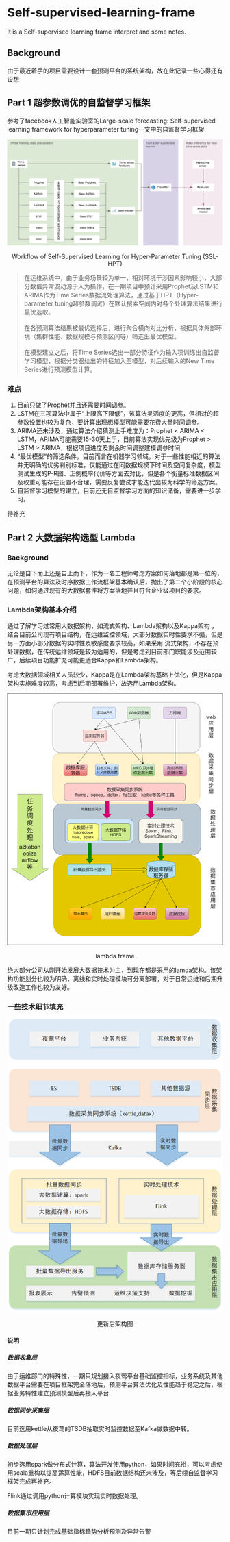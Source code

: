 # Self-supervised-learning-frame
It is a Self-supervised learning frame interpret and some notes.


## Background
由于最近着手的项目需要设计一套预测平台的系统架构，故在此记录一些心得还有设想

## Part 1 超参数调优的自监督学习框架

参考了facebook人工智能实验室的Large-scale forecasting: Self-supervised learning framework for hyperparameter tuning一文中的自监督学习框架

![image](frame_img/Lark20210617-144451.png)
<p align="center">Workflow of Self-Supervised Learning for Hyper-Parameter Tuning (SSL-HPT)</p>

>在运维系统中，由于业务场景较为单一，相对环境干涉因素影响较小，大部分数值异常波动源于人为操作，在一期项目中预计采用Prophet及LSTM和ARIMA作为Time Series数据流处理算法，通过基于HPT（Hyper-parameter tuning超参数调试）在默认搜索空间内对各个处理算法结果进行最优选取。<br><br>
>在各预测算法结果被最优选择后，进行聚合横向对比分析，根据具体外部环境（集群性能、数据规模与预测区间等）筛选出最优模型。<br><br>
>在模型建立之后，将Time Series选出一部分特征作为输入项训练出自监督学习模型，根据分类器给出的特征加入至模型，对后续输入的New Time Series进行预测模型计算。

### 难点
1. 目前只做了Prophet并且还需要时间调参。
2. LSTM在三项算法中属于“上限高下限低”，该算法灵活度的更高，但相对的超参数设置也较为复杂，要计算出理想模型可能需要花费大量时间调参。
3. ARIMA还未涉及，通过算法介绍猜测上手难度为：Prophet < ARIMA < LSTM，ARIMA可能需要15-30天上手，目前算法实现优先级为Prophet > LSTM > ARIMA，根据项目进度及剩余时间调整建模调参时间
4. “最优模型”的筛选条件，目前而言在机器学习领域，对于一些性能相近的算法并无明确的优劣判别标准，仅能通过在同数据规模下时间及空间复杂度，模型测试生成的P-R图、正例概率代价等方面去对比，但是各个衡量标准数据区间及权重可能存在设置不合理，需要反复尝试才能迭代出较为科学的筛选方案。
5. 自监督学习模型的建立，目前还无自监督学习方面的知识储备，需要进一步学习。

待补充

## Part 2 大数据架构选型 Lambda

### Background
无论是自下而上还是自上而下，作为一名工程师考虑方案如何落地都是第一位的，在预测平台的算法及时序数据工作流框架基本确认后，抛出了第二个小阶段的核心问题，如何通过现有的大数据套件将方案落地并且符合企业级项目的要求。

### Lambda架构基本介绍

通过了解学习过常用大数据架构，如流式架构、Lambda架构以及Kappa架构 ，结合目前公司现有项目结构，在运维监控领域，大部分数据实时性要求不强，但是另一方面小部分数据的实时性及敏感度要求较高，如果采用
流式架构，不存在预处理数据，在传统运维领域是较为适用的，但是考虑到目前部门职能涉及范围较广，后续项目功能扩充可能更适合Kappa和Lambda架构。


考虑大数据领域相关人员较少，Kappa是在Lambda架构基础上优化，但是Kappa架构实施难度较高，考虑到后期部署维护，故选用Lambda架构。


![image](frame_img/1594049325985.png)
<p align="center">lambda frame</p>


绝大部分公司从刚开始发展大数据技术为主，到现在都是采用的lamda架构。该架构功能划分也较为明确，离线和实时处理模块可分离部署，对于日常运维和后期升级改造工作也较为友好。

### 一些技术细节填充

![image](frame_img/Lark20210617-173341.png)
<p align="center">更新后架构图</p>

#### 说明

##### 数据收集层

由于运维部门的特殊性，一期只规划接入夜莺平台基础监控指标，业务系统及其他数据平台需要在项目框架完全落地后，预测平台算法优化及性能趋于稳定之后，根据业务特性建立预测模型后再接入平台

##### 数据同步采集层

目前选用kettle从夜莺的TSDB抽取实时监控数据至Kafka做数据中转。

##### 数据处理层

初步选用spark做分布式计算，算法开发使用python，如果时间充裕，可以考虑使用scala重构以提高运算性能，HDFS目前数据结构还未涉及，等后续自监督学习框架完成再补充。

Flink通过调用python计算模块实现实时数据处理。

##### 数据集市应用层

目前一期只计划完成基础指标趋势分析预测及异常告警








